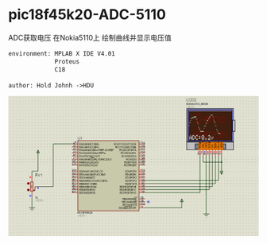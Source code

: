 # pic18f45k20-ADC-5110
ADC获取电压 在Nokia5110上 绘制曲线并显示电压值

```
environment: MPLAB X IDE V4.01
             Proteus
             C18 

author: Hold Johnh ->HDU
```
![test](tu.png)

